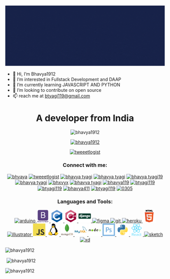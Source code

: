 ![Blue Illustrated General Grocery Supplies Online Service Grocery Facebook Cover (5)](https://github.com/Bhavya1912/banner/blob/main/banner.gif)
-  👋 Hi, I’m Bhavya1912
- 👀 I’m interested in Fullstack Development and DAAP
- 🌱 I’m currently learning JAVASCRIPT AND PYTHON
- 💞️ I’m looking to contribute on open source
- 📫 reach me at btyagi119@gmail.com


<!---
Bhavya1912/Bhavya1912 is a ✨ special ✨ repository because its `README.md` (this file) appears on your GitHub profile.
You can click the Preview link to take a look at your changes.
--->
<h1 align="center"> A developer from India</h1>

<p align="center"> <img src="https://komarev.com/ghpvc/?username=bhavya1912&label=Profile%20views&color=0e75b6&style=flat" alt="bhavya1912" /> </p>

<p align="center"> <a href="https://github.com/ryo-ma/github-profile-trophy"><img src="https://github-profile-trophy.vercel.app/?username=bhavya1912" alt="bhavya1912" /></a> </p>

<p align="center"> <a href="https://twitter.com/tweeetlogist" target="blank"><img src="https://img.shields.io/twitter/follow/tweeetlogist?logo=twitter&style=for-the-badge" alt="tweeetlogist" /></a> </p>

<h3 align="center">Connect with me:</h3>
<p align="center">
<a href="https://codepen.io/bhvaya" target="blank"><img align="center" src="https://raw.githubusercontent.com/rahuldkjain/github-profile-readme-generator/master/src/images/icons/Social/codepen.svg" alt="bhvaya" height="30" width="40" /></a>
<a href="https://twitter.com/tweeetlogist" target="blank"><img align="center" src="https://raw.githubusercontent.com/rahuldkjain/github-profile-readme-generator/master/src/images/icons/Social/twitter.svg" alt="tweeetlogist" height="30" width="40" /></a>
<a href="https://linkedin.com/in/bhavya tyagi" target="blank"><img align="center" src="https://raw.githubusercontent.com/rahuldkjain/github-profile-readme-generator/master/src/images/icons/Social/linked-in-alt.svg" alt="bhavya tyagi" height="30" width="40" /></a>
<a href="https://stackoverflow.com/users/bhavya tyagi" target="blank"><img align="center" src="https://raw.githubusercontent.com/rahuldkjain/github-profile-readme-generator/master/src/images/icons/Social/stack-overflow.svg" alt="bhavya tyagi" height="30" width="40" /></a>
<a href="https://kaggle.com/bhavya tyagi19" target="blank"><img align="center" src="https://raw.githubusercontent.com/rahuldkjain/github-profile-readme-generator/master/src/images/icons/Social/kaggle.svg" alt="bhavya tyagi19" height="30" width="40" /></a>
<a href="https://fb.com/bhavya tyagi" target="blank"><img align="center" src="https://raw.githubusercontent.com/rahuldkjain/github-profile-readme-generator/master/src/images/icons/Social/facebook.svg" alt="bhavya tyagi" height="30" width="40" /></a>
<a href="https://instagram.com/bhxvyx" target="blank"><img align="center" src="https://raw.githubusercontent.com/rahuldkjain/github-profile-readme-generator/master/src/images/icons/Social/instagram.svg" alt="bhxvyx" height="30" width="40" /></a>
<a href="https://www.behance.net/bhavya tyagi" target="blank"><img align="center" src="https://raw.githubusercontent.com/rahuldkjain/github-profile-readme-generator/master/src/images/icons/Social/behance.svg" alt="bhavya tyagi" height="30" width="40" /></a>
<a href="https://www.codechef.com/users/bhavya119" target="blank"><img align="center" src="https://cdn.jsdelivr.net/npm/simple-icons@3.1.0/icons/codechef.svg" alt="bhavya119" height="30" width="40" /></a>
<a href="https://www.hackerrank.com/btyagi119" target="blank"><img align="center" src="https://raw.githubusercontent.com/rahuldkjain/github-profile-readme-generator/master/src/images/icons/Social/hackerrank.svg" alt="btyagi119" height="30" width="40" /></a>
<a href="https://www.leetcode.com/btyagi119" target="blank"><img align="center" src="https://raw.githubusercontent.com/rahuldkjain/github-profile-readme-generator/master/src/images/icons/Social/leet-code.svg" alt="btyagi119" height="30" width="40" /></a>
<a href="https://www.hackerearth.com/bhavya411" target="blank"><img align="center" src="https://raw.githubusercontent.com/rahuldkjain/github-profile-readme-generator/master/src/images/icons/Social/hackerearth.svg" alt="bhavya411" height="30" width="40" /></a>
<a href="https://auth.geeksforgeeks.org/user/btyagi119" target="blank"><img align="center" src="https://raw.githubusercontent.com/rahuldkjain/github-profile-readme-generator/master/src/images/icons/Social/geeks-for-geeks.svg" alt="btyagi119" height="30" width="40" /></a>
<a href="https://discord.gg/0305" target="blank"><img align="center" src="https://raw.githubusercontent.com/rahuldkjain/github-profile-readme-generator/master/src/images/icons/Social/discord.svg" alt="0305" height="30" width="40" /></a>
</p>

<h3 align="center">Languages and Tools:</h3>
<p align="center"> <a href="https://www.arduino.cc/" target="_blank"> <img src="https://cdn.worldvectorlogo.com/logos/arduino-1.svg" alt="arduino" width="40" height="40"/> </a> <a href="https://getbootstrap.com" target="_blank"> <img src="https://raw.githubusercontent.com/devicons/devicon/master/icons/bootstrap/bootstrap-plain-wordmark.svg" alt="bootstrap" width="40" height="40"/> </a> <a href="https://www.cprogramming.com/" target="_blank"> <img src="https://raw.githubusercontent.com/devicons/devicon/master/icons/c/c-original.svg" alt="c" width="40" height="40"/> </a> <a href="https://www.w3schools.com/cpp/" target="_blank"> <img src="https://raw.githubusercontent.com/devicons/devicon/master/icons/cplusplus/cplusplus-original.svg" alt="cplusplus" width="40" height="40"/> </a> <a href="https://www.djangoproject.com/" target="_blank"> <img src="https://raw.githubusercontent.com/devicons/devicon/master/icons/django/django-original.svg" alt="django" width="40" height="40"/> </a> <a href="https://www.figma.com/" target="_blank"> <img src="https://www.vectorlogo.zone/logos/figma/figma-icon.svg" alt="figma" width="40" height="40"/> </a> <a href="https://git-scm.com/" target="_blank"> <img src="https://www.vectorlogo.zone/logos/git-scm/git-scm-icon.svg" alt="git" width="40" height="40"/> </a> <a href="https://heroku.com" target="_blank"> <img src="https://www.vectorlogo.zone/logos/heroku/heroku-icon.svg" alt="heroku" width="40" height="40"/> </a> <a href="https://www.w3.org/html/" target="_blank"> <img src="https://raw.githubusercontent.com/devicons/devicon/master/icons/html5/html5-original-wordmark.svg" alt="html5" width="40" height="40"/> </a> <a href="https://www.adobe.com/in/products/illustrator.html" target="_blank"> <img src="https://www.vectorlogo.zone/logos/adobe_illustrator/adobe_illustrator-icon.svg" alt="illustrator" width="40" height="40"/> </a> <a href="https://developer.mozilla.org/en-US/docs/Web/JavaScript" target="_blank"> <img src="https://raw.githubusercontent.com/devicons/devicon/master/icons/javascript/javascript-original.svg" alt="javascript" width="40" height="40"/> </a> <a href="https://www.linux.org/" target="_blank"> <img src="https://raw.githubusercontent.com/devicons/devicon/master/icons/linux/linux-original.svg" alt="linux" width="40" height="40"/> </a> <a href="https://www.mongodb.com/" target="_blank"> <img src="https://raw.githubusercontent.com/devicons/devicon/master/icons/mongodb/mongodb-original-wordmark.svg" alt="mongodb" width="40" height="40"/> </a> <a href="https://www.mysql.com/" target="_blank"> <img src="https://raw.githubusercontent.com/devicons/devicon/master/icons/mysql/mysql-original-wordmark.svg" alt="mysql" width="40" height="40"/> </a> <a href="https://nodejs.org" target="_blank"> <img src="https://raw.githubusercontent.com/devicons/devicon/master/icons/nodejs/nodejs-original-wordmark.svg" alt="nodejs" width="40" height="40"/> </a> <a href="https://www.photoshop.com/en" target="_blank"> <img src="https://raw.githubusercontent.com/devicons/devicon/master/icons/photoshop/photoshop-line.svg" alt="photoshop" width="40" height="40"/> </a> <a href="https://www.python.org" target="_blank"> <img src="https://raw.githubusercontent.com/devicons/devicon/master/icons/python/python-original.svg" alt="python" width="40" height="40"/> </a> <a href="https://reactjs.org/" target="_blank"> <img src="https://raw.githubusercontent.com/devicons/devicon/master/icons/react/react-original-wordmark.svg" alt="react" width="40" height="40"/> </a> <a href="https://www.sketch.com/" target="_blank"> <img src="https://www.vectorlogo.zone/logos/sketchapp/sketchapp-icon.svg" alt="sketch" width="40" height="40"/> </a> <a href="https://www.adobe.com/products/xd.html" target="_blank"> <img src="https://cdn.worldvectorlogo.com/logos/adobe-xd.svg" alt="xd" width="40" height="40"/> </a> </p>

<p><img align="center" src="https://github-readme-stats.vercel.app/api/top-langs?username=bhavya1912&show_icons=true&locale=en&layout=compact" alt="bhavya1912" /></p>

<p>&nbsp;<img align="center" src="https://github-readme-stats.vercel.app/api?username=bhavya1912&show_icons=true&locale=en" alt="bhavya1912" /></p>

<p><img align="center" src="https://github-readme-streak-stats.herokuapp.com/?user=bhavya1912&" alt="bhavya1912" /></p>

